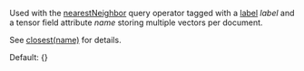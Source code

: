 Used with the [nearestNeighbor](https://docs.vespa.ai/en/reference/query-language-reference.html#nearestneighbor) query operator tagged with a [label](https://docs.vespa.ai/en/multivalue-query-operators.html#raw-scores-and-query-item-labeling) *label* and a tensor field attribute *name* storing multiple vectors per document.

See [closest(name)](https://docs.vespa.ai/en/reference/rank-features.html#closest(name)) for details.

Default: {}